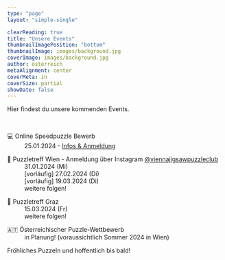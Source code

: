 ```yaml
---
type: "page"
layout: "simple-single"

clearReading: true
title: "Unsere Events"
thumbnailImagePosition: "bottom"
thumbnailImage: images/background.jpg
coverImage: images/background.jpg
author: osterreich
metaAlignment: center
coverMeta: in
coverSize: partial
showDate: false
---
```


Hier findest du unsere kommenden Events.
<!--more-->
<br>
    
<dl>
<dt>&#128187; Online Speedpuzzle Bewerb</dt>
    <dd>25.01.2024 - <a href="https://docs.google.com/forms/d/e/1FAIpQLSdLiYeZizZzD_Ozi-12Ps_FZaoMAGelxGR-Urk7dwLR7NTOcQ/viewform">Infos & Anmeldung</a></dd>
</dl>

<dl>
<dt>&#127905; Puzzletreff Wien - Anmeldung über Instagram <a href="https://www.instagram.com/viennajigsawpuzzleclub">@viennajigsawpuzzleclub</a></dt>
    <dd>31.01.2024 (Mi)</dd>
    <dd>[vorläufig] 27.02.2024 (Di)</dd>
    <dd>[vorläufig] 19.03.2024 (Di)</dd>
    <dd>weitere folgen!</dd>
</dl>

<dl>
<dt>&#127823; Puzzletreff Graz</dt>
    <dd>15.03.2024 (Fr)</dd>
    <dd>weitere folgen!</dd>
</dl>

<dl>
<dt>&#127462;&#127481; Österreichischer Puzzle-Wettbewerb</dt>
    <dd>in Planung! (voraussichtlich Sommer 2024 in Wien)</dd>
</dl>

Fröhliches Puzzeln und hoffentlich bis bald!

